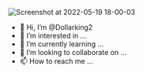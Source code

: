 ![Screenshot at 2022-05-19 18-00-03](https://github.com/Dollarking2/Dollarking2/assets/137638772/f1c5b00e-bcf4-4b2e-9de7-1274014534c4)
- 👋 Hi, I’m @Dollarking2
- 👀 I’m interested in ...
- 🌱 I’m currently learning ...
- 💞️ I’m looking to collaborate on ...
- 📫 How to reach me ...

<!---
Dollarking2/Dollarking2 is a ✨ special ✨ repository because its `README.md` (this file) appears on your GitHub profile.
You can click the Preview link to take a look at your changes.
--->
